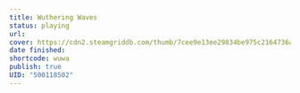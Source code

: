 ```yaml
---
title: Wuthering Waves
status: playing
url:
cover: https://cdn2.steamgriddb.com/thumb/7cee9e13ee29834be975c2164736ad4d.jpg
date finished:
shortcode: wuwa
publish: true
UID: "500118502"
---
```

